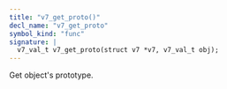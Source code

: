 ```yaml
---
title: "v7_get_proto()"
decl_name: "v7_get_proto"
symbol_kind: "func"
signature: |
  v7_val_t v7_get_proto(struct v7 *v7, v7_val_t obj);
---
```


Get object's prototype. 

